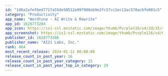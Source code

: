 ```yaml
---
id: "1d6a2afef6ed771fa55de50512e99f906eb9e2fc57cc1ec13ac578acbfe001c5"
category: "Productivity"
app_name: "Wordtune - AI Write & Rewrite"
app_id: 1628773284
app_icon: https://is1-ssl.mzstatic.com/image/thumb/Purple116/v4/2d/15/41/2d154127-0eb4-c023-d0f9-f5e52e4af08e/AppIcon-0-0-1x_U007ephone-0-0-85-220.jpeg/1024x1024bb.png
app_screenshot: https://is1-ssl.mzstatic.com/image/thumb/Purple116/v4/00/2f/04/002f04dc-ef8e-a0c1-39c3-42c0219cb873/e63668ad-e210-4c44-93d3-524b957d0501_6.6-01.png/1284x2778bb.png
publisher_id: 1628773286
publisher_name: "AI21 Labs, Inc."
rank: 464
most_recent_release: 2024-01-21 00:00:00
release_count_in_past_year: 16
release_count_in_past_year_category: 15
release_count_in_past_year_top_in_category: 29
---
```

